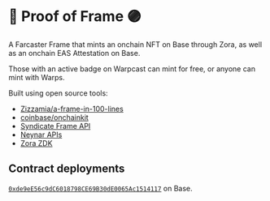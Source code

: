 # 🔵 Proof of Frame 🟣

A Farcaster Frame that mints an onchain NFT on Base through Zora, as well as an onchain EAS Attestation on Base. 

Those with an active badge on Warpcast can mint for free, or anyone can mint with Warps.

Built using open source tools:

- [Zizzamia/a-frame-in-100-lines](https://github.com/Zizzamia/a-frame-in-100-lines)
- [coinbase/onchainkit](https://github.com/coinbase/onchainkit)
- [Syndicate Frame API](https://frame.syndicate.io/)
- [Neynar APIs](https://neynar.com/)
- [Zora ZDK](https://docs.zora.co/docs/zora-api/zdk#collection)

## Contract deployments

[`0xde9eE56c9dC6018798CE69B30dE0065Ac1514117`](https://basescan.org/address/0xde9eE56c9dC6018798CE69B30dE0065Ac1514117) on Base.
